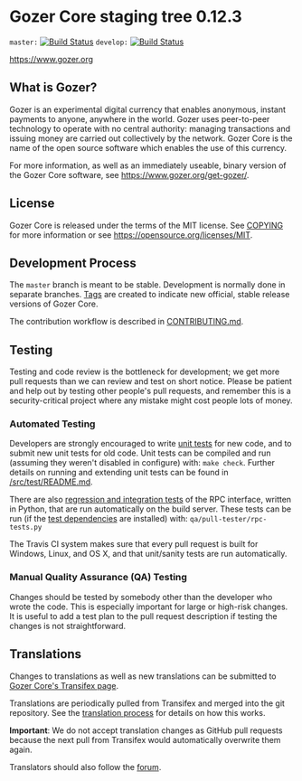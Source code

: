 Gozer Core staging tree 0.12.3
===============================

`master:` [![Build Status](https://travis-ci.org/gozerpay/gozer.svg?branch=master)](https://travis-ci.org/gozerpay/gozer) `develop:` [![Build Status](https://travis-ci.org/gozerpay/gozer.svg?branch=develop)](https://travis-ci.org/gozerpay/gozer/branches)

https://www.gozer.org


What is Gozer?
----------------

Gozer is an experimental digital currency that enables anonymous, instant
payments to anyone, anywhere in the world. Gozer uses peer-to-peer technology
to operate with no central authority: managing transactions and issuing money
are carried out collectively by the network. Gozer Core is the name of the open
source software which enables the use of this currency.

For more information, as well as an immediately useable, binary version of
the Gozer Core software, see https://www.gozer.org/get-gozer/.


License
-------

Gozer Core is released under the terms of the MIT license. See [COPYING](COPYING) for more
information or see https://opensource.org/licenses/MIT.

Development Process
-------------------

The `master` branch is meant to be stable. Development is normally done in separate branches.
[Tags](https://github.com/gozerpay/gozer/tags) are created to indicate new official,
stable release versions of Gozer Core.

The contribution workflow is described in [CONTRIBUTING.md](CONTRIBUTING.md).

Testing
-------

Testing and code review is the bottleneck for development; we get more pull
requests than we can review and test on short notice. Please be patient and help out by testing
other people's pull requests, and remember this is a security-critical project where any mistake might cost people
lots of money.

### Automated Testing

Developers are strongly encouraged to write [unit tests](src/test/README.md) for new code, and to
submit new unit tests for old code. Unit tests can be compiled and run
(assuming they weren't disabled in configure) with: `make check`. Further details on running
and extending unit tests can be found in [/src/test/README.md](/src/test/README.md).

There are also [regression and integration tests](/qa) of the RPC interface, written
in Python, that are run automatically on the build server.
These tests can be run (if the [test dependencies](/qa) are installed) with: `qa/pull-tester/rpc-tests.py`

The Travis CI system makes sure that every pull request is built for Windows, Linux, and OS X, and that unit/sanity tests are run automatically.

### Manual Quality Assurance (QA) Testing

Changes should be tested by somebody other than the developer who wrote the
code. This is especially important for large or high-risk changes. It is useful
to add a test plan to the pull request description if testing the changes is
not straightforward.

Translations
------------

Changes to translations as well as new translations can be submitted to
[Gozer Core's Transifex page](https://www.transifex.com/projects/p/gozer/).

Translations are periodically pulled from Transifex and merged into the git repository. See the
[translation process](doc/translation_process.md) for details on how this works.

**Important**: We do not accept translation changes as GitHub pull requests because the next
pull from Transifex would automatically overwrite them again.

Translators should also follow the [forum](https://www.gozer.org/forum/topic/gozer-worldwide-collaboration.88/).

